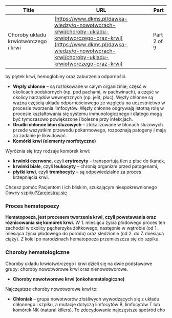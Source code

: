 | **Title**       | **URL**           | **Part**              |
|-----------------|-------------------|-----------------------|
| Choroby układu krwiotwórczego i krwi         | [https://www.dkms.pl/dawka-wiedzy/o-nowotworach-krwi/choroby-ukladu-krwiotworczego-oraz-krwi](https://www.dkms.pl/dawka-wiedzy/o-nowotworach-krwi/choroby-ukladu-krwiotworczego-oraz-krwi)    | Part 2 of 9          |

by płytek krwi, hemoglobiny oraz zaburzenia odporności.
* **Węzły chłonne** – są rozlokowane w całym organizmie; część w okolicach podskórnych (np. pod pachami, w pachwinach), a część w okolicy narządów wewnętrznych (np. jelit, płuc). Węzły chłonne są ważną częścią układu odpornościowego ze względu na uczestnictwo w procesie tworzenia limfocytów. Węzły chłonne odgrywają istotną rolę w procesie kształtowania się systemu immunologicznego i dlatego mogą być tymczasowo powiększone i bolesne przy infekcjach.
* **Grudki chłonne błon śluzowych** – zlokalizowane w błonach śluzowych przede wszystkim przewodu pokarmowego, rozpoznają patogeny i mają za zadanie je likwidować.
* **Komórki krwi (elementy morfotyczne)**


Wyróżnia się trzy rodzaje komórek krwi:


* **krwinki czerwone**, czyli **erytrocyty** – transportują tlen z płuc do tkanek,
* **krwinki białe**, czyli **leukocyty** – chronią organizm przed patogenami,
* **płytki krwi**, czyli **trombocyty** – są odpowiedzialne za proces krzepnięcia krwi.


Chcesz pomóc Pacjentom i ich bliskim, szukającym niespokrewnionego Dawcy szpiku?[Zarejestruj się](/zarejestruj-sie-teraz "Zarejestruj sie teraz")
### Proces hematopoezy


**Hematopoeza, jest procesem tworzenia krwi, czyli powstawania oraz różnicowania się komórek krwi.** W 1\. miesiącu życia płodowego proces ten zachodzi w okolicy pęcherzyka żółtkowego, następnie w wątrobie (od 1\. miesiąca życia płodowego do porodu) oraz śledzionie (od 2\. do 7\. miesiąca ciąży). Z kolei po narodzinach hematopoeza przemieszcza się do szpiku.


### Choroby hematologiczne


Choroby układu krwiotwórczego i krwi dzieli się na dwie podstawowe grupy: choroby nowotworowe krwi oraz nienowotworowe.


* **Choroby nowotworowe krwi (onkohematologiczne)**


Najczęstsze choroby nowotworowe krwi to:


* **Chłoniak** – grupa nowotworów złośliwych wywodzących się z układu chłonnego i szpiku, a mutacje dotyczą limfocytów B, limfocytów T lub komórek NK (natural killers). To zdecydowanie najczęstsze spośród cho